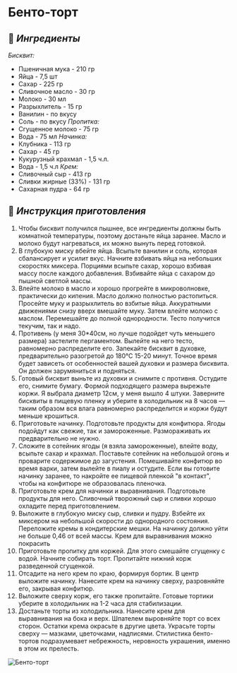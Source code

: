 # Бенто-торт  

## 🛒 *Ингредиенты*
*Бисквит:*
- Пшеничная мука - 210 гр
- Яйца - 7,5 шт
- Сахар - 225 гр
- Сливочное масло - 30 гр
- Молоко - 30 мл
- Разрыхлитель - 15 гр
- Ванилин - по вкусу
- Соль - по вкусу
*Пропитка:*
- Сгущенное молоко - 75 гр
- Вода - 75 мл
*Начинка:*
- Клубника - 113 гр
- Сахар - 45 гр
- Кукурузный крахмал - 1,5 ч.л.
- Вода - 1,5 ч.л
*Крем:*
- Сливочный сыр - 413 гр
- Сливки жирные (33%) - 131 гр
- Сахарная пудра - 64 гр

## 🔪 *Инструкция приготовления*  
1.	Чтобы бисквит получился пышнее, все ингредиенты должны быть комнатной температуры, поэтому достаньте яйца заранее. Масло и молоко будут нагреваться, их можно вынуть перед готовкой. 
2.	В глубокую миску вбейте яйца. Всыпьте ванилин и соль, которая сбалансирует и усилит вкус. Начните взбивать яйца на небольших скоростях миксера. Порциями всыпьте сахар, хорошо взбивая массу после каждого добавления. Взбивайте яйца с сахаром до пышной светлой массы.
3.	Влейте молоко в масло и хорошо прогрейте в микроволновке, практически до кипения. Масло должно полностью растопиться. Просейте муку и разрыхлитель во взбитые яйца. Аккуратными движениями снизу вверх вмешайте муку. Затем влейте молоко с маслом. Перемешайте до полной однородности. Тесто получится текучим, так и надо.
4.	Противень (у меня 30*40см, но лучше подойдет чуть меньшего размера) застелите пергаментом. Вылейте на него тесто, равномерно распределите его. Запекайте бисквит в духовке, предварительно разогретой до 180°С 15-20 минут. Точное время будет зависеть от особенностей вашей духовки и размера бисквита. Он должен зарумяниться и подняться. 
5.	Готовый бисквит выньте из духовки и снимите с противня. Остудите его, снимите бумагу. Формой подходящего размера вырежьте коржи. Я выбрала диаметр 12см, у меня вышло 4 штуки. Заверните бисквиты в пищевую пленку и уберите в холодильник на 8 часов — таким образом вся влага равномерно распределится и коржи будут меньше крошиться. 
6.	Приготовьте начинку. Подготовьте продукты для конфитюра. Ягоды подойдут как свежие, так и замороженные. Размораживать их предварительно не нужно. 
7.	Сложите в сотейник ягоды (я взяла замороженные), влейте воду, всыпьте сахар и крахмал. Поставьте сотейник на небольшой огонь и проварите содержимое до загустения. Помешивайте конфитюр во время варки, затем вылейте в пиалу и остудите. Если вы готовите начинку заранее, то накройте ее пищевой пленкой "в контакт", чтобы на конфитюре не образовалась пленочка.
8.	Приготовьте крем для начинки и выравнивания. Подготовьте продукты для него. Сливочный творожный сыр и сливки хорошо охладите перед приготовлением. 
9.	Выложите в глубокую миску сыр, сливки и пудру. Взбейте их миксером на небольшой скорости до однородного состояния. Переложите кремы в кондитерские мешки. На начинку должно уйти не больше 0,46 от всей массы. Крем для выравнивания можно покрасить
10.	Приготовьте пропитку для коржей. Для этого смешайте сгущенку с водой. Начните собирать торт. Пропитайте нижний корж разведенной сгущенкой.
11.	Отсадите на него крем по краю, формируя бортик. В центр выложите начинку. Нанесите крем на начинку сверху, разровняйте его, закрывая конфитюр.
12.	Выложите сверху корж, его также пропитайте. Готовые тортики уберите в холодильник на 1-2 часа для стабилизации.
13.	Достаньте торты из холодильника. Нанесите крем для выравнивания на бока и верх. Шпателем выровняйте торт со всех сторон. Остатки крема окрасьте в другие цвета. Украсьте торты сверху — мазками, цветочками, надписями. Стилистика бенто-тортов подразумевает небрежность, неровность украшения, именно в этом их прелесть.

![Бенто-торт](https://petrograph.ru/wp-content/uploads/2024/02/bento-tort-s-vishnei-20.webp)
